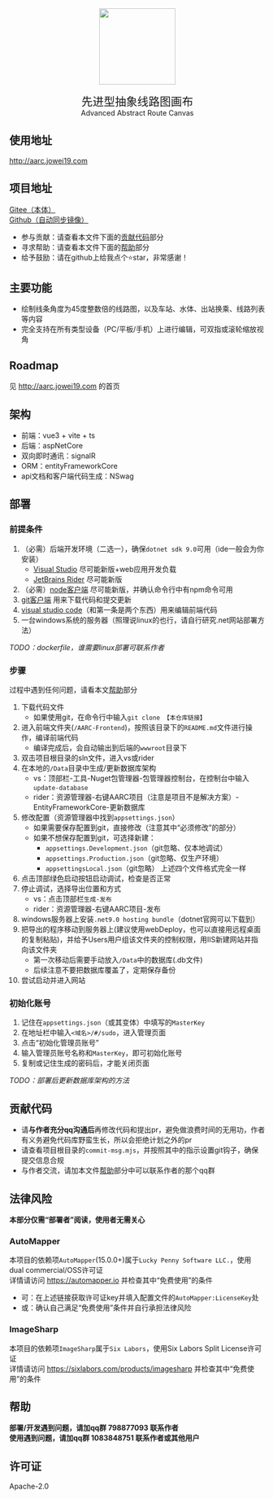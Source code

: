 <img src="https://gitee.com/au114514/aarc/raw/master/AARC-Frontend/src/assets/logo/aarc-new.svg" width="150px" style="display:block;margin:auto"/>

<div style="text-align:center;margin-top:15px">
<div style="font-size:22px">先进型抽象线路图画布</div>
Advanced Abstract Route Canvas
</div>

## 使用地址
http://aarc.jowei19.com

## 项目地址
[Gitee（本体）](https://gitee.com/au114514/aarc)  
[Github（自动同步镜像）](https://github.com/Aurouscia/aarc)  
- 参与贡献：请查看本文件下面的[贡献代码](#贡献代码)部分
- 寻求帮助：请查看本文件下面的[帮助](#帮助)部分
- 给予鼓励：请在github上给我点个⭐️star，非常感谢！

## 主要功能
- 绘制线条角度为45度整数倍的线路图，以及车站、水体、出站换乘、线路列表等内容
- 完全支持在所有类型设备（PC/平板/手机）上进行编辑，可双指或滚轮缩放视角

## Roadmap
见 http://aarc.jowei19.com 的首页

## 架构
- 前端：vue3 + vite + ts
- 后端：aspNetCore
- 双向即时通讯：signalR
- ORM：entityFrameworkCore
- api文档和客户端代码生成：NSwag

## 部署
### 前提条件
1. （必需）后端开发环境（二选一），确保`dotnet sdk 9.0`可用（ide一般会为你安装）
    - [Visual Studio](https://visualstudio.microsoft.com/zh-hans/) 尽可能新版+web应用开发负载
    - [JetBrains Rider](https://www.jetbrains.com/zh-cn/rider/) 尽可能新版
2. （必需）[node客户端](https://nodejs.org/en) 尽可能新版，并确认命令行中有npm命令可用
3. [git客户端](https://git-scm.com/downloads) 用来下载代码和提交更新
4. [visual studio code](https://code.visualstudio.com/download)（和第一条是两个东西）用来编辑前端代码
5. 一台windows系统的服务器（照理说linux的也行，请自行研究.net网站部署方法）  

*TODO：dockerfile，谁需要linux部署可联系作者*

### 步骤
过程中遇到任何问题，请看本文[帮助](#帮助)部分

1. 下载代码文件  
    - 如果使用git，在命令行中输入`git clone 【本仓库链接】`
2. 进入前端文件夹(`/AARC-Frontend`)，按照该目录下的`README.md`文件进行操作，编译前端代码
    - 编译完成后，会自动输出到后端的`wwwroot`目录下
3. 双击项目根目录的sln文件，进入vs或rider
4. 在本地的`/Data`目录中生成/更新数据库架构
    - vs：顶部栏-工具-Nuget包管理器-包管理器控制台，在控制台中输入`update-database`
    - rider：资源管理器-右键AARC项目（注意是项目不是解决方案）-EntityFrameworkCore-更新数据库
5. 修改配置（资源管理器中找到`appsettings.json`）
    - 如果需要保存配置到git，直接修改（注意其中“必须修改”的部分）
    - 如果不想保存配置到git，可选择新建：
        - `appsettings.Development.json`（git忽略、仅本地调试）
        - `appsettings.Production.json`（git忽略、仅生产环境）
        - `appsettingsLocal.json`（git忽略）
        上述四个文件格式完全一样
6. 点击顶部绿色启动按钮启动调试，检查是否正常
7. 停止调试，选择导出位置和方式
    - vs：点击顶部栏`生成-发布`
    - rider：资源管理器-右键AARC项目-发布
8. windows服务器上安装`.net9.0 hosting bundle`（dotnet官网可以下载到）
9. 把导出的程序移动到服务器上(建议使用webDeploy，也可以直接用远程桌面的复制粘贴)，并给予Users用户组该文件夹的控制权限，用IIS新建网站并指向该文件夹
    - 第一次移动后需要手动放入`/Data`中的数据库(.db文件)
    - 后续注意不要把数据库覆盖了，定期保存备份
10. 尝试启动并进入网站

### 初始化账号
1. 记住在`appsettings.json`（或其变体）中填写的`MasterKey`
2. 在地址栏中输入`<域名>/#/sudo`，进入管理页面
3. 点击“初始化管理员账号”
4. 输入管理员账号名称和`MasterKey`，即可初始化账号
5. 复制或记住生成的密码后，才能关闭页面

*TODO：部署后更新数据库架构的方法*

## 贡献代码
- 请**与作者充分qq沟通后**再修改代码和提出pr，避免做浪费时间的无用功，作者有义务避免代码库野蛮生长，所以会拒绝计划之外的pr
- 请查看项目根目录的`commit-msg.mjs`，并按照其中的指示设置git钩子，确保提交信息合规
- 与作者交流，请加本文件[帮助](#帮助)部分中可以联系作者的那个qq群

## 法律风险
**本部分仅需“部署者”阅读，使用者无需关心**  
### AutoMapper
本项目的依赖项`AutoMapper`(15.0.0+)属于`Lucky Penny Software LLC.`，使用dual commercial/OSS许可证  
详情请访问 https://automapper.io 并检查其中“免费使用”的条件  
- 可：在上述链接获取许可证key并填入配置文件的`AutoMapper:LicenseKey`处  
- 或：确认自己满足“免费使用”条件并自行承担法律风险
### ImageSharp
本项目的依赖项`ImageSharp`属于`Six Labors`，使用Six Labors Split License许可证  
详情请访问 https://sixlabors.com/products/imagesharp 并检查其中“免费使用”的条件

## 帮助
**部署/开发遇到问题，请加qq群 798877093 联系作者**  
**使用遇到问题，请加qq群 1083848751 联系作者或其他用户**

## 许可证
Apache-2.0